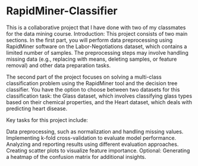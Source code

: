 # RapidMiner-Classifier
This is a collaborative project that I have done with two of my classmates for the data mining course.
Introduction:
This project consists of two main sections. In the first part, you will perform data preprocessing using RapidMiner software on the Labor-Negotiations dataset, which contains a limited number of samples. The preprocessing steps may involve handling missing data (e.g., replacing with means, deleting samples, or feature removal) and other data preparation tasks.

The second part of the project focuses on solving a multi-class classification problem using the RapidMiner tool and the decision tree classifier. You have the option to choose between two datasets for this classification task: the Glass dataset, which involves classifying glass types based on their chemical properties, and the Heart dataset, which deals with predicting heart disease.

Key tasks for this project include:

Data preprocessing, such as normalization and handling missing values.
Implementing k-fold cross-validation to evaluate model performance.
Analyzing and reporting results using different evaluation approaches.
Creating scatter plots to visualize feature importance.
Optional: Generating a heatmap of the confusion matrix for additional insights.
